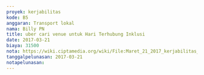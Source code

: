 ```yaml
---
proyek: kerjabilitas
kode: B5
anggaran: Transport lokal
nama: Billy PN
title: uber cari venue untuk Hari Terhubung Inklusi
date: 2017-03-21
biaya: 31500
nota: https://wiki.ciptamedia.org/wiki/File:Maret_21_2017_kerjabilitas_B5_Uber_3_billy.jpeg
tanggalpelunasan: 2017-03-21
notapelunasan:
---
```

